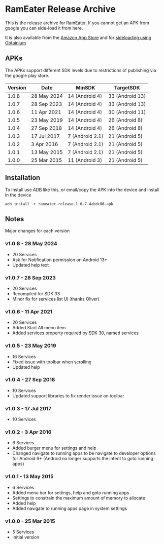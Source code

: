# RamEater Release Archive
This is the release archive for RamEater. If you cannot get an APK from google you can side-load it from here. 

It is also available from the [Amazon App Store](https://www.amazon.com/Derek-Wilson-RamEater/dp/B0B1LBJYY1/) and for [sideloading using Obtainium](https://derekwilson.net/static/obtainium.html)

## APKs

The APKs support different SDK levels due to restrictions of publishing via the google play store.

| Version | Date        | MinSDK          | TargetSDK
| ------- | ----------- | --------------- | ---------------
| 1.0.8   | 28 May 2024 | 14 (Android 4)  | 33 (Android 13)
| 1.0.7   | 28 Sep 2023 | 14 (Android 4)  | 33 (Android 13)
| 1.0.6   | 11 Apr 2021 | 14 (Android 4)  | 30 (Android 11)
| 1.0.5   | 23 May 2019 | 14 (Android 4)  | 26 (Android 8)
| 1.0.4   | 27 Sep 2018 | 14 (Android 4)  | 26 (Android 8)
| 1.0.3   | 17 Jul 2017 | 7 (Android 2.1) | 21 (Android 5)
| 1.0.2   | 3 Apr 2016  | 7 (Android 2.1) | 21 (Android 5)
| 1.0.1   | 13 May 2015 | 7 (Android 2.1) | 21 (Android 5)
| 1.0.0   | 25 Mar 2015 | 11 (Android 3)  | 21 (Android 5)

## Installation

To install use ADB like this, or email/copy the APK into the device and install in the device

```
adb install -r rameater-release-1.0.7-4abdc86.apk
```

## Notes

Major changes for each version

### v1.0.8 - 28 May 2024

- 20 Services
- Ask for Notification permission on Android 13+
- Updated help text

### v1.0.7 - 28 Sep 2023

- 20 Services
- Recompiled for SDK 33
- Minor fix for services list UI (thanks Oliver)

### v1.0.6 - 11 Apr 2021

- 20 Services
- Added Start All menu item
- Added services property required by SDK 30, named services

### v1.0.5 - 23 May 2019

- 16 Services
- Fixed issue with toolbar when scrolling
- Updated help

### v1.0.4 - 27 Sep 2018

- 10 Services
- Updated support libraries to fix render issue on toolbar

### v1.0.3 - 17 Jul 2017

- 10 Services

### v1.0.2 - 3 Apr 2016

- 6 Services
- Added burger menu for settings and help
- Changed navigate to running apps to be navigate to developer options for Android 6+ (Android no longer supports the intent to goto running apps)

### v1.0.1 - 13 May 2015

- 6 Services
- Added menu bar for settings, help and goto running apps
- Settings to constrain the maximum amount of memory to allocate
- Added help
- Added navigate to running apps page in system settings

### v1.0.0 - 25 Mar 2015

- 5 Services
- Initial version






